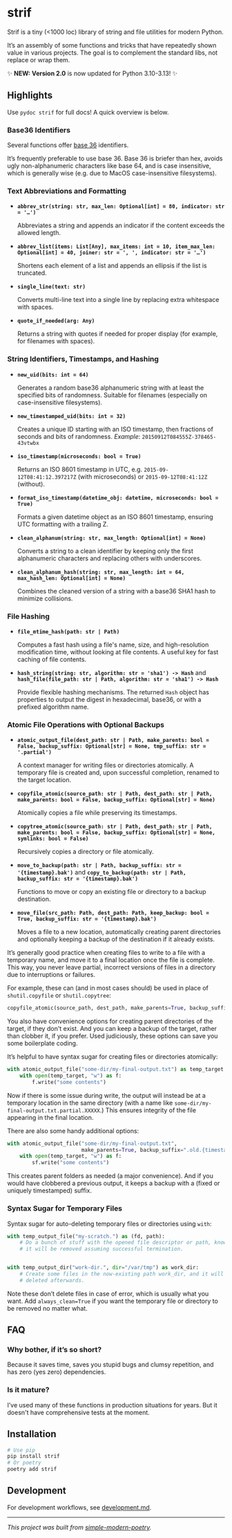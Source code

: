 # strif

Strif is a tiny (<1000 loc) library of string and file utilities for modern Python.

It’s an assembly of some functions and tricks that have repeatedly shown value in
various projects. The goal is to complement the standard libs, not replace or wrap them.

✨ **NEW:** **Version 2.0** is now updated for Python 3.10-3.13! ✨

## Highlights

Use `pydoc strif` for full docs!
A quick overview is below.

### Base36 Identifiers

Several functions offer [base 36](https://en.wikipedia.org/wiki/Base36) identifiers.

It’s frequently preferable to use base 36. Base 36 is briefer than hex, avoids ugly
non-alphanumeric characters like base 64, and is case insensitive, which is generally
wise (e.g. due to MacOS case-insensitive filesystems).

### Text Abbreviations and Formatting

- **`abbrev_str(string: str, max_len: Optional[int] = 80, indicator: str = '…')`**

  Abbreviates a string and appends an indicator if the content exceeds the allowed
  length.
- **`abbrev_list(items: List[Any], max_items: int = 10, item_max_len: Optional[int] =
  40, joiner: str = ', ', indicator: str = '…')`**

  Shortens each element of a list and appends an ellipsis if the list is truncated.
- **`single_line(text: str)`**

  Converts multi-line text into a single line by replacing extra whitespace with spaces.
- **`quote_if_needed(arg: Any)`**

  Returns a string with quotes if needed for proper display (for example, for filenames
  with spaces).

### String Identifiers, Timestamps, and Hashing

- **`new_uid(bits: int = 64)`**

  Generates a random base36 alphanumeric string with at least the specified bits of
  randomness. Suitable for filenames (especially on case-insensitive filesystems).
- **`new_timestamped_uid(bits: int = 32)`**

  Creates a unique ID starting with an ISO timestamp, then fractions of seconds and bits
  of randomness. *Example*: `20150912T084555Z-378465-43vtwbx`
- **`iso_timestamp(microseconds: bool = True)`**

  Returns an ISO 8601 timestamp in UTC, e.g. `2015-09-12T08:41:12.397217Z` (with
  microseconds) or `2015-09-12T08:41:12Z` (without).
- **`format_iso_timestamp(datetime_obj: datetime, microseconds: bool = True)`**

  Formats a given datetime object as an ISO 8601 timestamp, ensuring UTC formatting with
  a trailing Z.
- **`clean_alphanum(string: str, max_length: Optional[int] = None)`**

  Converts a string to a clean identifier by keeping only the first alphanumeric
  characters and replacing others with underscores.
- **`clean_alphanum_hash(string: str, max_length: int = 64, max_hash_len: Optional[int]
  = None)`**

  Combines the cleaned version of a string with a base36 SHA1 hash to minimize
  collisions.

### File Hashing

- **`file_mtime_hash(path: str | Path)`**

  Computes a fast hash using a file's name, size, and high-resolution modification time,
  without looking at file contents.
  A useful key for fast caching of file contents.
- **`hash_string(string: str, algorithm: str = 'sha1') -> Hash`** and
  **`hash_file(file_path: str | Path, algorithm: str = 'sha1') -> Hash`**

  Provide flexible hashing mechanisms.
  The returned `Hash` object has properties to output the digest in hexadecimal, base36,
  or with a prefixed algorithm name.

### Atomic File Operations with Optional Backups

- **`atomic_output_file(dest_path: str | Path, make_parents: bool = False,
  backup_suffix: Optional[str] = None, tmp_suffix: str = '.partial')`**

  A context manager for writing files or directories atomically.
  A temporary file is created and, upon successful completion, renamed to the target
  location.
- **`copyfile_atomic(source_path: str | Path, dest_path: str | Path, make_parents: bool
  = False, backup_suffix: Optional[str] = None)`**

  Atomically copies a file while preserving its timestamps.
- **`copytree_atomic(source_path: str | Path, dest_path: str | Path, make_parents: bool
  = False, backup_suffix: Optional[str] = None, symlinks: bool = False)`**

  Recursively copies a directory or file atomically.
- **`move_to_backup(path: str | Path, backup_suffix: str = '{timestamp}.bak')`** and
  **`copy_to_backup(path: str | Path, backup_suffix: str = '{timestamp}.bak')`**

  Functions to move or copy an existing file or directory to a backup destination.
- **`move_file(src_path: Path, dest_path: Path, keep_backup: bool = True, backup_suffix:
  str = '{timestamp}.bak')`**

  Moves a file to a new location, automatically creating parent directories and
  optionally keeping a backup of the destination if it already exists.

It’s generally good practice when creating files to write to a file with a temporary
name, and move it to a final location once the file is complete.
This way, you never leave partial, incorrect versions of files in a directory due to
interruptions or failures.

For example, these can (and in most cases should) be used in place of `shutil.copyfile`
or `shutil.copytree`:

```python
copyfile_atomic(source_path, dest_path, make_parents=True, backup_suffix=None)
```

You also have convenience options for creating parent directories of the target, if they
don't exist. And you can keep a backup of the target, rather than clobber it, if you
prefer. Used judiciously, these options can save you some boilerplate coding.

It’s helpful to have syntax sugar for creating files or directories atomically:

```python
with atomic_output_file("some-dir/my-final-output.txt") as temp_target:
    with open(temp_target, "w") as f:
        f.write("some contents")
```

Now if there is some issue during write, the output will instead be at a temporary
location in the same directory (with a name like
`some-dir/my-final-output.txt.partial.XXXXX`.) This ensures integrity of the file
appearing in the final location.

There are also some handy additional options:

```python
with atomic_output_file("some-dir/my-final-output.txt",
                        make_parents=True, backup_suffix=".old.{timestamp}") as temp_target:
    with open(temp_target, "w") as f:
        sf.write("some contents")
```

This creates parent folders as needed (a major convenience).
And if you would have clobbered a previous output, it keeps a backup with a (fixed or
uniquely timestamped) suffix.

### Syntax Sugar for Temporary Files

Syntax sugar for auto-deleting temporary files or directories using `with`:

```python
with temp_output_file("my-scratch.") as (fd, path):
    # Do a bunch of stuff with the opened file descriptor or path, knowing
    # it will be removed assuming successful termination.


with temp_output_dir("work-dir.", dir="/var/tmp") as work_dir:
    # Create some files in the now-existing path work_dir, and it will be
    # deleted afterwards.
```

Note these don’t delete files in case of error, which is usually what you want.
Add `always_clean=True` if you want the temporary file or directory to be removed no
matter what.

## FAQ

### Why bother, if it’s so short?

Because it saves time, saves you stupid bugs and clumsy repetition, and has zero (yes
zero) dependencies.

### Is it mature?

I’ve used many of these functions in production situations for years.
But it doesn't have comprehensive tests at the moment.

## Installation

```sh
# Use pip
pip install strif
# Or poetry
poetry add strif
```

## Development

For development workflows, see [development.md](development.md).

* * *

*This project was built from
[simple-modern-poetry](https://github.com/jlevy/simple-modern-poetry).*
